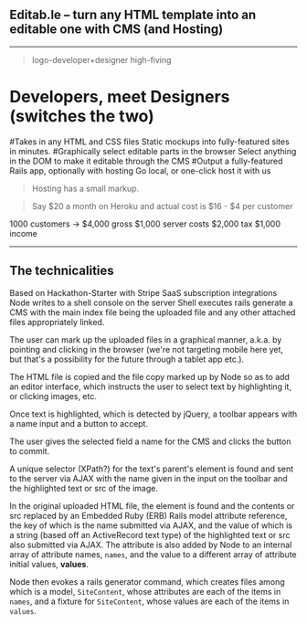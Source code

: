 ## Editab.le – turn any HTML template into an editable one with CMS (and Hosting)
_____

>logo-developer+designer high-fiving

# Developers, meet Designers (switches the two)

#Takes in any HTML and CSS files
Static mockups into fully-featured sites in minutes.
#Graphically select editable parts in the browser
Select anything in the DOM to make it editable through the CMS
#Output a fully-featured Rails app, optionally with hosting
Go local, or one-click host it with us

>Hosting has a small markup.

>Say $20 a month on Heroku and actual cost is $16 - $4 per customer

1000 customers -> $4,000 gross
$1,000 server costs
$2,000 tax
$1,000 income

____
## The technicalities

Based on Hackathon-Starter with Stripe SaaS subscription integrations
Node writes to a shell console on the server
Shell executes rails generate a CMS with the main index file being the uploaded file and any other attached files appropriately linked.

The user can mark up the uploaded files in a graphical manner, a.k.a. by pointing and clicking in the browser (we're not targeting mobile here yet, but that's a possibility for the future through a tablet app etc.).

The HTML file is copied and the file copy marked up by Node so as to add an editor interface, which instructs the user to select text by highlighting it, or clicking images, etc.

Once text is highlighted, which is detected by jQuery, a toolbar appears with a name input and a button to accept.

The user gives the selected field a name for the CMS and clicks the button to commit.

A unique selector (XPath?) for the text's parent's element is found and sent to the server via AJAX with the name given in the input on the toolbar and the highlighted text or src of the image.

In the original uploaded HTML file, the element is found and the contents or src replaced by an Embedded Ruby (ERB) Rails model attribute reference, the key of which is the name submitted via AJAX, and the value of which is a string (based off an ActiveRecord text type) of the highlighted text or src also submitted via AJAX. The attribute is also added by Node to an internal array of attribute names, <code>names</code>, and the value to a different array of attribute initial values, <b>values</b>.

Node then evokes a rails generator command, which creates files among which is a model, <code>SiteContent</code>, whose attributes are each of the items in <code>names</code>, and a fixture for <code>SiteContent</code>, whose values are each of the items in <code>values</code>.





